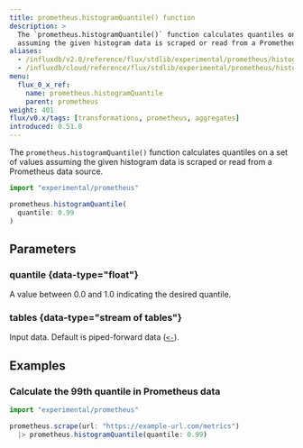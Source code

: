 ```yaml
---
title: prometheus.histogramQuantile() function
description: >
  The `prometheus.histogramQuantile()` function calculates quantiles on a set of values
  assuming the given histogram data is scraped or read from a Prometheus data source.
aliases:
  - /influxdb/v2.0/reference/flux/stdlib/experimental/prometheus/histogramquantile/
  - /influxdb/cloud/reference/flux/stdlib/experimental/prometheus/histogramquantile/
menu:
  flux_0_x_ref:
    name: prometheus.histogramQuantile
    parent: prometheus
weight: 401
flux/v0.x/tags: [transformations, prometheus, aggregates]
introduced: 0.51.0
---
```


The `prometheus.histogramQuantile()` function calculates quantiles on a set of values
assuming the given histogram data is scraped or read from a Prometheus data source.

```js
import "experimental/prometheus"

prometheus.histogramQuantile(
  quantile: 0.99
)
```

## Parameters

### quantile {data-type="float"}
A value between 0.0 and 1.0 indicating the desired quantile.

### tables {data-type="stream of tables"}
Input data.
Default is piped-forward data ([`<-`](/flux/v0.x/spec/expressions/#pipe-expressions)).

## Examples

### Calculate the 99th quantile in Prometheus data
```js
import "experimental/prometheus"

prometheus.scrape(url: "https://example-url.com/metrics")
  |> prometheus.histogramQuantile(quantile: 0.99)
```
